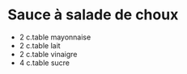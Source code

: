 # Sauce à salade de choux

- 2 c.table mayonnaise
- 2 c.table lait
- 2 c.table vinaigre
- 4 c.table sucre
